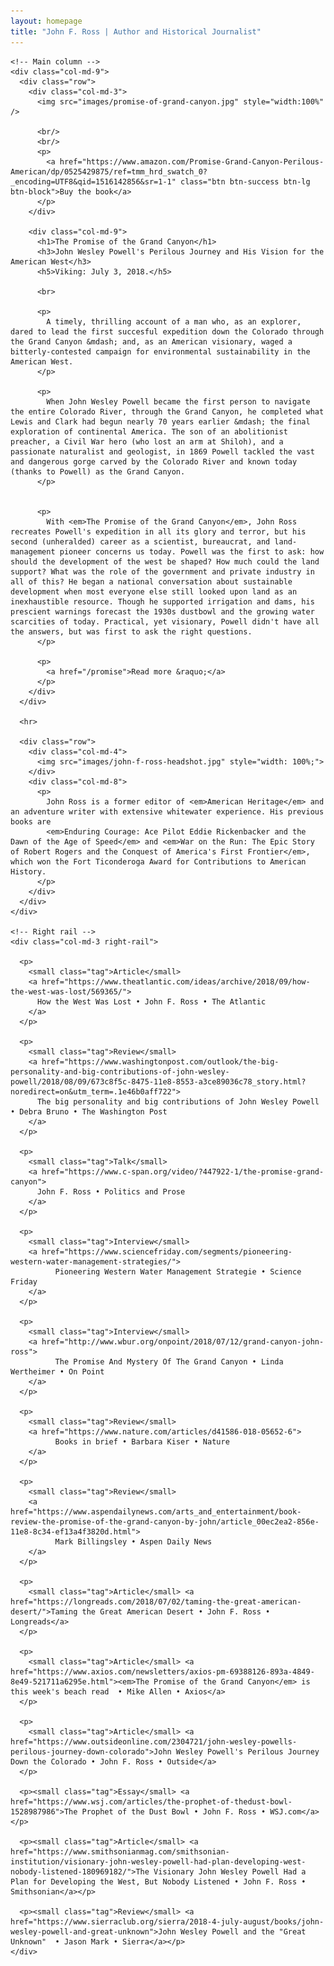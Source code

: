 ```yaml
---
layout: homepage
title: "John F. Ross | Author and Historical Journalist"
---
```


<div class="container">
  <div class="row">

    <!-- Main column -->
    <div class="col-md-9">
      <div class="row">
        <div class="col-md-3">
          <img src="images/promise-of-grand-canyon.jpg" style="width:100%" />

          <br/>
          <br/>
          <p>
            <a href="https://www.amazon.com/Promise-Grand-Canyon-Perilous-American/dp/0525429875/ref=tmm_hrd_swatch_0?_encoding=UTF8&qid=1516142856&sr=1-1" class="btn btn-success btn-lg btn-block">Buy the book</a>
          </p>
        </div>

        <div class="col-md-9">
          <h1>The Promise of the Grand Canyon</h1>
          <h3>John Wesley Powell's Perilous Journey and His Vision for the American West</h3>
          <h5>Viking: July 3, 2018.</h5>

          <br>

          <p>
            A timely, thrilling account of a man who, as an explorer, dared to lead the first succesful expedition down the Colorado through the Grand Canyon &mdash; and, as an American visionary, waged a bitterly-contested campaign for environmental sustainability in the American West.
          </p>

          <p>
            When John Wesley Powell became the first person to navigate the entire Colorado River, through the Grand Canyon, he completed what Lewis and Clark had begun nearly 70 years earlier &mdash; the final exploration of continental America. The son of an abolitionist preacher, a Civil War hero (who lost an arm at Shiloh), and a passionate naturalist and geologist, in 1869 Powell tackled the vast and dangerous gorge carved by the Colorado River and known today (thanks to Powell) as the Grand Canyon.
          </p>


          <p>
            With <em>The Promise of the Grand Canyon</em>, John Ross recreates Powell's expedition in all its glory and terror, but his second (unheralded) career as a scientist, bureaucrat, and land-management pioneer concerns us today. Powell was the first to ask: how should the development of the west be shaped? How much could the land support? What was the role of the government and private industry in all of this? He began a national conversation about sustainable development when most everyone else still looked upon land as an inexhaustible resource. Though he supported irrigation and dams, his prescient warnings forecast the 1930s dustbowl and the growing water scarcities of today. Practical, yet visionary, Powell didn't have all the answers, but was first to ask the right questions.
          </p>

          <p>
            <a href="/promise">Read more &raquo;</a>
          </p>
        </div>
      </div>

      <hr>

      <div class="row">
        <div class="col-md-4">
          <img src="images/john-f-ross-headshot.jpg" style="width: 100%;">
        </div>
        <div class="col-md-8">
          <p>
            John Ross is a former editor of <em>American Heritage</em> and an adventure writer with extensive whitewater experience. His previous books are 
            <em>Enduring Courage: Ace Pilot Eddie Rickenbacker and the Dawn of the Age of Speed</em> and <em>War on the Run: The Epic Story of Robert Rogers and the Conquest of America's First Frontier</em>, which won the Fort Ticonderoga Award for Contributions to American History.
          </p>
        </div>
      </div>
    </div>

    <!-- Right rail -->
    <div class="col-md-3 right-rail">

      <p>
        <small class="tag">Article</small>
        <a href="https://www.theatlantic.com/ideas/archive/2018/09/how-the-west-was-lost/569365/">
          How the West Was Lost • John F. Ross • The Atlantic
        </a>
      </p>

      <p>
        <small class="tag">Review</small>
        <a href="https://www.washingtonpost.com/outlook/the-big-personality-and-big-contributions-of-john-wesley-powell/2018/08/09/673c8f5c-8475-11e8-8553-a3ce89036c78_story.html?noredirect=on&utm_term=.1e46b0aff722">
          The big personality and big contributions of John Wesley Powell • Debra Bruno • The Washington Post
        </a>
      </p>

      <p>
        <small class="tag">Talk</small>
        <a href="https://www.c-span.org/video/?447922-1/the-promise-grand-canyon">
          John F. Ross • Politics and Prose
        </a>
      </p>

      <p>
        <small class="tag">Interview</small>
        <a href="https://www.sciencefriday.com/segments/pioneering-western-water-management-strategies/">
              Pioneering Western Water Management Strategie • Science Friday
        </a>
      </p>

      <p>
        <small class="tag">Interview</small>
        <a href="http://www.wbur.org/onpoint/2018/07/12/grand-canyon-john-ross">
              The Promise And Mystery Of The Grand Canyon • Linda Wertheimer • On Point
        </a>
      </p>

      <p>
        <small class="tag">Review</small>
        <a href="https://www.nature.com/articles/d41586-018-05652-6">
              Books in brief • Barbara Kiser • Nature
        </a>
      </p>

      <p>
        <small class="tag">Review</small>
        <a href="https://www.aspendailynews.com/arts_and_entertainment/book-review-the-promise-of-the-grand-canyon-by-john/article_00ec2ea2-856e-11e8-8c34-ef13a4f3820d.html">
              Mark Billingsley • Aspen Daily News
        </a>
      </p>

      <p>
        <small class="tag">Article</small> <a href="https://longreads.com/2018/07/02/taming-the-great-american-desert/">Taming the Great American Desert • John F. Ross • Longreads</a>
      </p>

      <p>
        <small class="tag">Article</small> <a href="https://www.axios.com/newsletters/axios-pm-69388126-893a-4849-8e49-521711a6295e.html"><em>The Promise of the Grand Canyon</em> is this week's beach read  • Mike Allen • Axios</a>
      </p>

      <p>
        <small class="tag">Article</small> <a href="https://www.outsideonline.com/2304721/john-wesley-powells-perilous-journey-down-colorado">John Wesley Powell's Perilous Journey Down the Colorado • John F. Ross • Outside</a>
      </p>

      <p><small class="tag">Essay</small> <a href="https://www.wsj.com/articles/the-prophet-of-thedust-bowl-1528987986">The Prophet of the Dust Bowl • John F. Ross • WSJ.com</a></p>

      <p><small class="tag">Article</small> <a href="https://www.smithsonianmag.com/smithsonian-institution/visionary-john-wesley-powell-had-plan-developing-west-nobody-listened-180969182/">The Visionary John Wesley Powell Had a Plan for Developing the West, But Nobody Listened • John F. Ross • Smithsonian</a></p>

      <p><small class="tag">Review</small> <a href="https://www.sierraclub.org/sierra/2018-4-july-august/books/john-wesley-powell-and-great-unknown">John Wesley Powell and the "Great Unknown"  • Jason Mark • Sierra</a></p>
    </div>
  </div>
</div>
